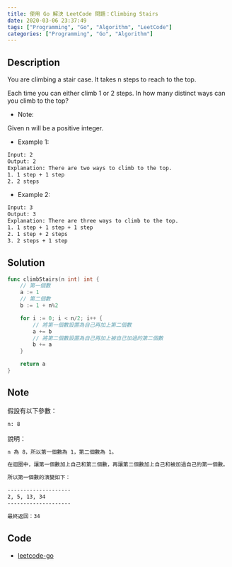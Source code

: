 ```yaml
---
title: 使用 Go 解決 LeetCode 問題：Climbing Stairs
date: 2020-03-06 23:37:49
tags: ["Programming", "Go", "Algorithm", "LeetCode"]
categories: ["Programming", "Go", "Algorithm"]
---
```


## Description

You are climbing a stair case. It takes n steps to reach to the top.

Each time you can either climb 1 or 2 steps. In how many distinct ways can you climb to the top?

- Note:

Given n will be a positive integer.

- Example 1:

```BASH
Input: 2
Output: 2
Explanation: There are two ways to climb to the top.
1. 1 step + 1 step
2. 2 steps
```

- Example 2:

```BASH
Input: 3
Output: 3
Explanation: There are three ways to climb to the top.
1. 1 step + 1 step + 1 step
2. 1 step + 2 steps
3. 2 steps + 1 step
```

## Solution

```GO
func climbStairs(n int) int {
	// 第一個數
	a := 1
	// 第二個數
	b := 1 + n%2

	for i := 0; i < n/2; i++ {
		// 將第一個數設置為自己再加上第二個數
		a += b
		// 將第二個數設置為自己再加上被自己加過的第二個數
		b += a
	}

	return a
}
```

## Note

假設有以下參數：

```BASH
n: 8
```

說明：

```BASH
n 為 8，所以第一個數為 1，第二個數為 1。

在迴圈中，讓第一個數加上自己和第二個數，再讓第二個數加上自己和被加過自己的第一個數。

所以第一個數的演變如下：

--------------------
2, 5, 13, 34
--------------------

最終返回：34
```

## Code

- [leetcode-go](https://github.com/memochou1993/leetcode-go)
